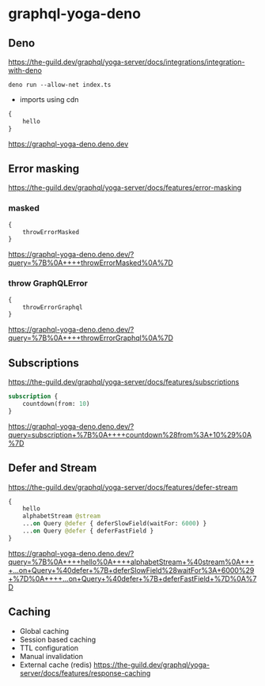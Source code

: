 # graphql-yoga-deno

## Deno

https://the-guild.dev/graphql/yoga-server/docs/integrations/integration-with-deno

`deno run --allow-net index.ts`

- imports using cdn

```graphql
{
    hello
}
```
https://graphql-yoga-deno.deno.dev

## Error masking

https://the-guild.dev/graphql/yoga-server/docs/features/error-masking

### masked

```graphql
{
    throwErrorMasked
}
```

https://graphql-yoga-deno.deno.dev/?query=%7B%0A++++throwErrorMasked%0A%7D

### throw GraphQLError

```graphql
{
    throwErrorGraphql
}
```

https://graphql-yoga-deno.deno.dev/?query=%7B%0A++++throwErrorGraphql%0A%7D

## Subscriptions

https://the-guild.dev/graphql/yoga-server/docs/features/subscriptions

```graphql
subscription {
    countdown(from: 10)
}
```

https://graphql-yoga-deno.deno.dev/?query=subscription+%7B%0A++++countdown%28from%3A+10%29%0A%7D

## Defer and Stream

https://the-guild.dev/graphql/yoga-server/docs/features/defer-stream

```graphql
{
    hello
    alphabetStream @stream
    ...on Query @defer { deferSlowField(waitFor: 6000) }
    ...on Query @defer { deferFastField }
}
```

https://graphql-yoga-deno.deno.dev/?query=%7B%0A++++hello%0A++++alphabetStream+%40stream%0A++++...on+Query+%40defer+%7B+deferSlowField%28waitFor%3A+6000%29+%7D%0A++++...on+Query+%40defer+%7B+deferFastField+%7D%0A%7D

## Caching

- Global caching
- Session based caching
- TTL configuration
- Manual invalidation
- External cache (redis)
  https://the-guild.dev/graphql/yoga-server/docs/features/response-caching

